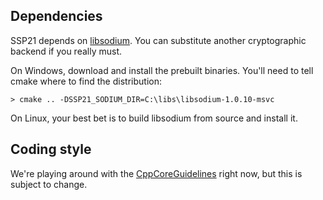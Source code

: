## Dependencies

SSP21 depends on [libsodium](https://download.libsodium.org/doc/). You can substitute another cryptographic backend if you really must.

On Windows, download and install the prebuilt binaries. You'll need to tell cmake where to find the distribution:

```
> cmake .. -DSSP21_SODIUM_DIR=C:\libs\libsodium-1.0.10-msvc
```

On Linux, your best bet is to build libsodium from source and install it.

## Coding style

We're playing around with the [CppCoreGuidelines](http://isocpp.github.io/CppCoreGuidelines/CppCoreGuidelines) right now, but this is
subject to change.
